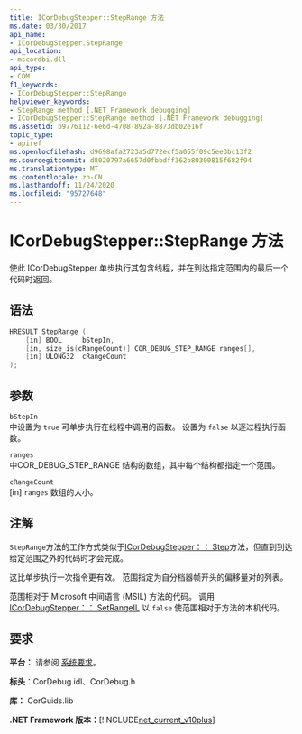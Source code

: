 ```yaml
---
title: ICorDebugStepper::StepRange 方法
ms.date: 03/30/2017
api_name:
- ICorDebugStepper.StepRange
api_location:
- mscordbi.dll
api_type:
- COM
f1_keywords:
- ICorDebugStepper::StepRange
helpviewer_keywords:
- StepRange method [.NET Framework debugging]
- ICorDebugStepper::StepRange method [.NET Framework debugging]
ms.assetid: b9776112-6e6d-4708-892a-8873db02e16f
topic_type:
- apiref
ms.openlocfilehash: d9698afa2723a5d772ecf5a055f09c5ee3bc13f2
ms.sourcegitcommit: d8020797a6657d0fbbdff362b80300815f682f94
ms.translationtype: MT
ms.contentlocale: zh-CN
ms.lasthandoff: 11/24/2020
ms.locfileid: "95727648"
---
```

# <a name="icordebugsteppersteprange-method"></a>ICorDebugStepper::StepRange 方法

使此 ICorDebugStepper 单步执行其包含线程，并在到达指定范围内的最后一个代码时返回。  
  
## <a name="syntax"></a>语法  
  
```cpp  
HRESULT StepRange (  
    [in] BOOL     bStepIn,  
    [in, size_is(cRangeCount)] COR_DEBUG_STEP_RANGE ranges[],  
    [in] ULONG32  cRangeCount  
);  
```  
  
## <a name="parameters"></a>参数  

 `bStepIn`  
 中设置为 `true` 可单步执行在线程中调用的函数。 设置为 `false` 以逐过程执行函数。  
  
 `ranges`  
 中COR_DEBUG_STEP_RANGE 结构的数组，其中每个结构都指定一个范围。  
  
 `cRangeCount`  
 [in] `ranges` 数组的大小。  
  
## <a name="remarks"></a>注解  

 `StepRange`方法的工作方式类似于[ICorDebugStepper：： Step](icordebugstepper-step-method.md)方法，但直到到达给定范围之外的代码时才会完成。  
  
 这比单步执行一次指令更有效。 范围指定为自分档器帧开头的偏移量对的列表。  
  
 范围相对于 Microsoft 中间语言 (MSIL) 方法的代码。 调用 [ICorDebugStepper：： SetRangeIL](icordebugstepper-setrangeil-method.md) 以 `false` 使范围相对于方法的本机代码。  
  
## <a name="requirements"></a>要求  

 **平台：** 请参阅 [系统要求](../../get-started/system-requirements.md)。  
  
 **标头**：CorDebug.idl、CorDebug.h  
  
 **库：** CorGuids.lib  
  
 **.NET Framework 版本：**[!INCLUDE[net_current_v10plus](../../../../includes/net-current-v10plus-md.md)]
